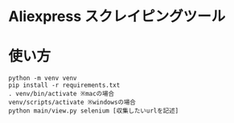 # Aliexpress スクレイピングツール

# 使い方

```
python -m venv venv
pip install -r requirements.txt
. venv/bin/activate ※macの場合
venv/scripts/activate ※windowsの場合
python main/view.py selenium [収集したいurlを記述]
```

